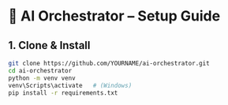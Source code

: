 # 🚀 AI Orchestrator – Setup Guide

## 1. Clone & Install
```bash
git clone https://github.com/YOURNAME/ai-orchestrator.git
cd ai-orchestrator
python -m venv venv
venv\Scripts\activate   # (Windows)
pip install -r requirements.txt
